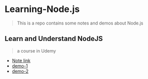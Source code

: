 # Learning-Node.js
> This is a repo contains some notes and demos about Node.js

## Learn and Understand NodeJS
> a course in Udemy
* [Note link]()
* [demo-1]()
* [demo-2]()
